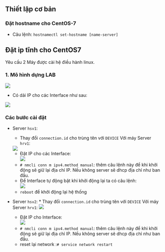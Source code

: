 ## Thiết lập cơ bản
### Đặt hostname cho CentOS-7
* Câu lệnh: `hostnamectl set-hostname [name-server]`
## Đặt ip tĩnh cho CentOS7
Yêu cầu 2 Máy được cài hệ điều hành linux.
### 1. Mô hình dựng LAB
![](https://drive.google.com/open?id=1MnRFENB9HDL4an2NH3cLE6uzFL07dgVQ)

* Có dải IP cho các Interface như sau:<br>
<img src=https://imgur.com/5C3nHwQ.png>

### Các bước cài đặt
* Server `hsv1`:
    * Thay đổi `connection.id` cho trùng tên với `DEVICE`
    Với máy Server `hrv1`:
    <img src=https://imgur.com/6GLvgj7.png>

    * Đặt IP cho các Interface:<br><img src=https://imgur.com/WxwPtAY.png>
    * `# nmcli conn m ipv4.method manual`: thêm câu lệnh này để khi khởi động sẽ giữ lại địa chỉ IP. Nếu không server sẽ dhcp địa chỉ như ban đầu.
    * Để Interface tự động bật khi khởi động lại ta có câu lệnh:<br><img src=https://imgur.com/WWqSnDO.png>
    * `reboot` để khởi động lại hệ thống
* Server `hsv2`:
      * Thay đổi `connection.id` cho trùng tên với `DEVICE`
    Với máy Server `hrv1`:
    <img src="https://imgur.com/twG9TfC.png">
    * Đặt IP cho Interface:<br>![](https://imgur.com/7YsJduI)
    * `# nmcli conn m ipv4.method manual`: thêm câu lệnh này để khi khởi động sẽ giữ lại địa chỉ IP. Nếu không server sẽ dhcp địa chỉ như ban đầu.
    * reset lại network :`# service network restart`
